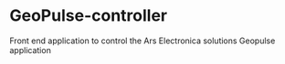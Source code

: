 # GeoPulse-controller
Front end application to control the Ars Electronica solutions Geopulse application
